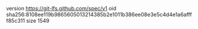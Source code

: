 version https://git-lfs.github.com/spec/v1
oid sha256:8108ee119b9865605013214385b2e1011b386ee08e3e5c4d4e1a6affff85c311
size 1549

